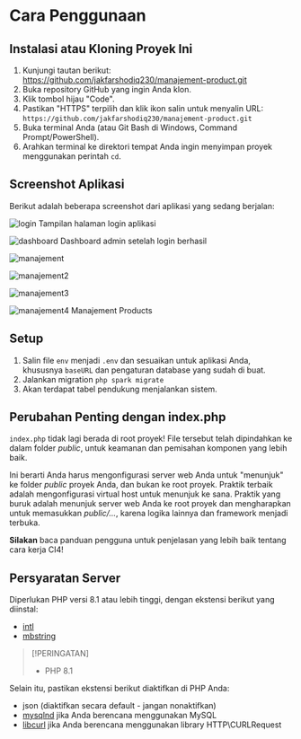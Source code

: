 # Cara Penggunaan

## Instalasi atau Kloning Proyek Ini

1. Kunjungi tautan berikut: https://github.com/jakfarshodiq230/manajement-product.git
2. Buka repository GitHub yang ingin Anda klon.
3. Klik tombol hijau "Code".
4. Pastikan "HTTPS" terpilih dan klik ikon salin untuk menyalin URL: `https://github.com/jakfarshodiq230/manajement-product.git`
5. Buka terminal Anda (atau Git Bash di Windows, Command Prompt/PowerShell).
6. Arahkan terminal ke direktori tempat Anda ingin menyimpan proyek menggunakan perintah `cd`.

## Screenshot Aplikasi

Berikut adalah beberapa screenshot dari aplikasi yang sedang berjalan:

![login](https://github.com/jakfarshodiq230/manajement-product/blob/main/public/screenshots/login.png)
Tampilan halaman login aplikasi

![dashboard](https://github.com/jakfarshodiq230/manajement-product/blob/main/public/screenshots/dashboard.png)
Dashboard admin setelah login berhasil

![manajement](https://github.com/jakfarshodiq230/manajement-product/blob/main/public/screenshots/1.png)

![manajement2](https://github.com/jakfarshodiq230/manajement-product/blob/main/public/screenshots/2.png)

![manajement3](https://github.com/jakfarshodiq230/manajement-product/blob/main/public/screenshots/3.png)

![manajement4](https://github.com/jakfarshodiq230/manajement-product/blob/main/public/screenshots/4.png)
Manajement Products


## Setup

1. Salin file `env` menjadi `.env` dan sesuaikan untuk aplikasi Anda, khususnya `baseURL`
dan pengaturan database yang sudah di buat.
2. Jalankan migration `php spark migrate`
3. Akan terdapat tabel pendukung menjalankan sistem.

## Perubahan Penting dengan index.php

`index.php` tidak lagi berada di root proyek! File tersebut telah dipindahkan ke dalam folder *public*,
untuk keamanan dan pemisahan komponen yang lebih baik.

Ini berarti Anda harus mengonfigurasi server web Anda untuk "menunjuk" ke folder *public* proyek Anda,
dan bukan ke root proyek. Praktik terbaik adalah mengonfigurasi virtual host untuk menunjuk ke sana. Praktik yang buruk adalah menunjuk server web Anda ke root proyek dan mengharapkan untuk memasukkan *public/...*, karena logika lainnya dan framework menjadi terbuka.

**Silakan** baca panduan pengguna untuk penjelasan yang lebih baik tentang cara kerja CI4!

## Persyaratan Server

Diperlukan PHP versi 8.1 atau lebih tinggi, dengan ekstensi berikut yang diinstal:

- [intl](http://php.net/manual/en/intl.requirements.php)
- [mbstring](http://php.net/manual/en/mbstring.installation.php)

> [!PERINGATAN]
> - PHP 8.1 

Selain itu, pastikan ekstensi berikut diaktifkan di PHP Anda:

- json (diaktifkan secara default - jangan nonaktifkan)
- [mysqlnd](http://php.net/manual/en/mysqlnd.install.php) jika Anda berencana menggunakan MySQL
- [libcurl](http://php.net/manual/en/curl.requirements.php) jika Anda berencana menggunakan library HTTP\CURLRequest